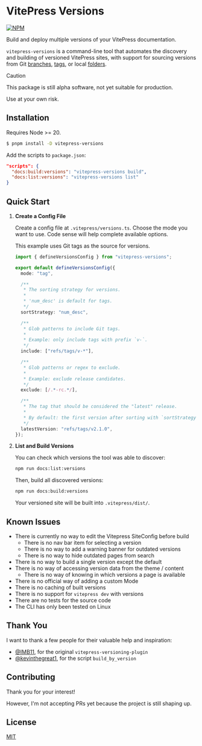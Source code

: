 # VitePress Versions

[![NPM](https://img.shields.io/npm/v/vitepress-versions.svg)](https://www.npmjs.com/package/vitepress-versions)

Build and deploy multiple versions of your VitePress documentation.

`vitepress-versions` is a command-line tool that automates the discovery and building of versioned VitePress sites, with support for sourcing versions from Git [branches](https://github.com/its-miroma/vpv-branch), [tags](https://github.com/its-miroma/vpv-tag), or local [folders](https://github.com/its-miroma/vpv-folder).

> [!CAUTION]
>
> This package is still alpha software, not yet suitable for production.
>
> Use at your own risk.

## Installation

Requires Node >= 20.

```sh
$ pnpm install -D vitepress-versions
```

Add the scripts to `package.json`:

```json
"scripts": {
  "docs:build:versions": "vitepress-versions build",
  "docs:list:versions": "vitepress-versions list"
}
```

## Quick Start

1. **Create a Config File**

   Create a config file at `.vitepress/versions.ts`. Choose the mode you want to use. Code sense will help complete available options.

   This example uses Git tags as the source for versions.

   ```ts
   import { defineVersionsConfig } from "vitepress-versions";

   export default defineVersionsConfig({
     mode: "tag",

     /**
      * The sorting strategy for versions.
      *
      * 'num_desc' is default for tags.
      */
     sortStrategy: "num_desc",

     /**
      * Glob patterns to include Git tags.
      *
      * Example: only include tags with prefix `v-`.
      */
     include: ["refs/tags/v-*"],

     /**
      * Glob patterns or regex to exclude.
      *
      * Example: exclude release candidates.
      */
     exclude: [/.*-rc.*/],

     /**
      * The tag that should be considered the "latest" release.
      *
      * By default: the first version after sorting with `sortStrategy`.
      */
     latestVersion: "refs/tags/v2.1.0",
   });
   ```

2. **List and Build Versions**

   You can check which versions the tool was able to discover:

   ```sh
   npm run docs:list:versions
   ```

   Then, build all discovered versions:

   ```sh
   npm run docs:build:versions
   ```

   Your versioned site will be built into `.vitepress/dist/`.

## Known Issues

- There is currently no way to edit the Vitepress SiteConfig before build
  - There is no nav bar item for selecting a version
  - There is no way to add a warning banner for outdated versions
  - There is no way to hide outdated pages from search
- There is no way to build a single version except the default
- There is no way of accessing version data from the theme / content
  - There is no way of knowing in which versions a page is available
- There is no official way of adding a custom Mode
- There is no caching of built versions
- There is no support for `vitepress dev` with versions
- There are no tests for the source code
- The CLI has only been tested on Linux

## Thank You

I want to thank a few people for their valuable help and inspiration:

- [@IMB11](https://github.com/IMB11), for the original `vitepress-versioning-plugin`
- [@kevinthegreat1](https://github.com/kevinthegreat1), for the script `build_by_version`

## Contributing

Thank you for your interest!

However, I'm not accepting PRs yet because the project is still shaping up.

## License

[MIT](./LICENSE)
